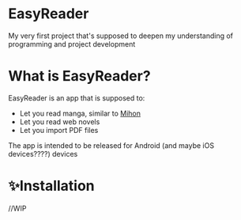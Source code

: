 # EasyReader

My very first project that's supposed to deepen my understanding of programming and project development



# What is EasyReader?

EasyReader is an app that is supposed to:
<ul>
<li>Let you read manga, similar to <a href="https://github.com/mihonapp/mihon">Mihon</a></li>
<li>Let you read web novels</li>
<li>Let you import PDF files </li> 
</ul>

The app is intended to be released for Android  (and maybe iOS devices????) devices
# :sparkles:Installation

//WIP

